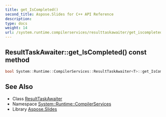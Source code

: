 ```yaml
---
title: get_IsCompleted()
second_title: Aspose.Slides for C++ API Reference
description: 
type: docs
weight: 14
url: /system.runtime.compilerservices/resulttaskawaiter/get_iscompleted/
---
```

## ResultTaskAwaiter::get_IsCompleted() const method




```cpp
bool System::Runtime::CompilerServices::ResultTaskAwaiter<T>::get_IsCompleted() const
```

## See Also

* Class [ResultTaskAwaiter](../)
* Namespace [System::Runtime::CompilerServices](../../)
* Library [Aspose.Slides](../../../)